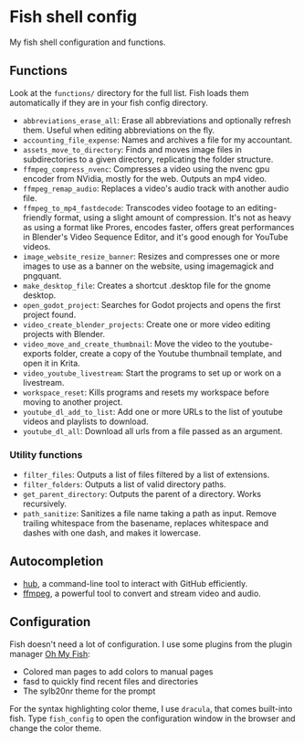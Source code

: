 # Fish shell config

My fish shell configuration and functions.

## Functions ##

Look at the `functions/` directory for the full list. Fish loads them automatically if they are in your fish config directory.

- `abbreviations_erase_all`: Erase all abbreviations and optionally refresh them. Useful when editing abbreviations on the fly.
- `accounting_file_expense`: Names and archives a file for my accountant.
- `assets_move_to_directory`: Finds and moves image files in subdirectories to a given directory, replicating the folder structure.
- `ffmpeg_compress_nvenc`: Compresses a video using the nvenc gpu encoder from NVidia, mostly for the web. Outputs an mp4 video.
- `ffmpeg_remap_audio`: Replaces a video's audio track with another audio file.
- `ffmpeg_to_mp4_fastdecode`: Transcodes video footage to an editing-friendly format, using a slight amount of compression. It's not as heavy as using a format like Prores, encodes faster, offers great performances in Blender's Video Sequence Editor, and it's good enough for YouTube videos.
- `image_website_resize_banner`: Resizes and compresses one or more images to use as a banner on the website, using imagemagick and pngquant.
- `make_desktop_file`: Creates a shortcut .desktop file for the gnome desktop.
- `open_godot_project`: Searches for Godot projects and opens the first project found.
- `video_create_blender_projects`: Create one or more video editing projects with Blender.
- `video_move_and_create_thumbnail`: Move the video to the youtube-exports folder, create a copy of the Youtube thumbnail template, and open it in Krita.
- `video_youtube_livestream`: Start the programs to set up or work on a livestream.
- `workspace_reset`: Kills programs and resets my workspace before moving to another project.
- `youtube_dl_add_to_list`: Add one or more URLs to the list of youtube videos and playlists to download.
- `youtube_dl_all`: Download all urls from a file passed as an argument.

### Utility functions ###

- `filter_files`: Outputs a list of files filtered by a list of extensions.
- `filter_folders`: Outputs a list of valid directory paths.
- `get_parent_directory`: Outputs the parent of a directory. Works recursively.
- `path_sanitize`: Sanitizes a file name taking a path as input. Remove trailing whitespace from the basename, replaces whitespace and dashes with one dash, and makes it lowercase.


## Autocompletion ##

- [hub](https://github.com/github/hub), a command-line tool to interact with GitHub efficiently.
- [ffmpeg](https://ffmpeg.org/), a powerful tool to convert and stream video and audio.

## Configuration ##

Fish doesn't need a lot of configuration. I use some plugins from the plugin manager [Oh My Fish](https://github.com/oh-my-fish/oh-my-fish):

- Colored man pages to add colors to manual pages
- fasd to quickly find recent files and directories
- The sylb20nr theme for the prompt

For the syntax highlighting color theme, I use `dracula`, that comes built-into fish. Type `fish_config` to open the configuration window in the browser and change the color theme.

